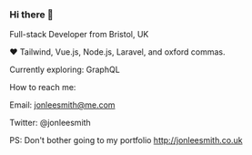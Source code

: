 ### Hi there 👋

Full-stack Developer from Bristol, UK

❤️ Tailwind, Vue.js, Node.js, Laravel, and oxford commas.

Currently exploring: GraphQL

How to reach me:

Email: jonleesmith@me.com

Twitter: @jonleesmith

PS: Don't bother going to my portfolio http://jonleesmith.co.uk

<!--
**jonleesmith/jonleesmith** is a ✨ _special_ ✨ repository because its `README.md` (this file) appears on your GitHub profile.

Here are some ideas to get you started:

- 🔭 I’m currently working on ...
- 🌱 I’m currently learning ...
- 👯 I’m looking to collaborate on ...
- 🤔 I’m looking for help with ...
- 💬 Ask me about ...
- 📫 How to reach me: ...
- 😄 Pronouns: ...
- ⚡ Fun fact: ...
-->
